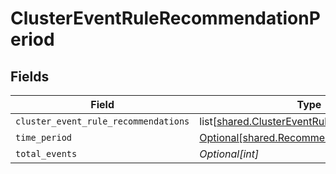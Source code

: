 # ClusterEventRuleRecommendationPeriod


## Fields

| Field                                                                                                    | Type                                                                                                     | Required                                                                                                 | Description                                                                                              |
| -------------------------------------------------------------------------------------------------------- | -------------------------------------------------------------------------------------------------------- | -------------------------------------------------------------------------------------------------------- | -------------------------------------------------------------------------------------------------------- |
| `cluster_event_rule_recommendations`                                                                     | list[[shared.ClusterEventRuleRecommendation](undefined/models/shared/clustereventrulerecommendation.md)] | :heavy_minus_sign:                                                                                       | N/A                                                                                                      |
| `time_period`                                                                                            | [Optional[shared.RecommendationTimePeriod]](undefined/models/shared/recommendationtimeperiod.md)         | :heavy_minus_sign:                                                                                       | N/A                                                                                                      |
| `total_events`                                                                                           | *Optional[int]*                                                                                          | :heavy_minus_sign:                                                                                       | N/A                                                                                                      |